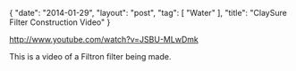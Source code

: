 {
   "date": "2014-01-29",
   "layout": "post",
   "tag": [
      "Water"
   ],
   "title": "ClaySure Filter Construction Video"
}

http://www.youtube.com/watch?v=JSBU-MLwDmk  

This is a video of a Filtron filter being made.